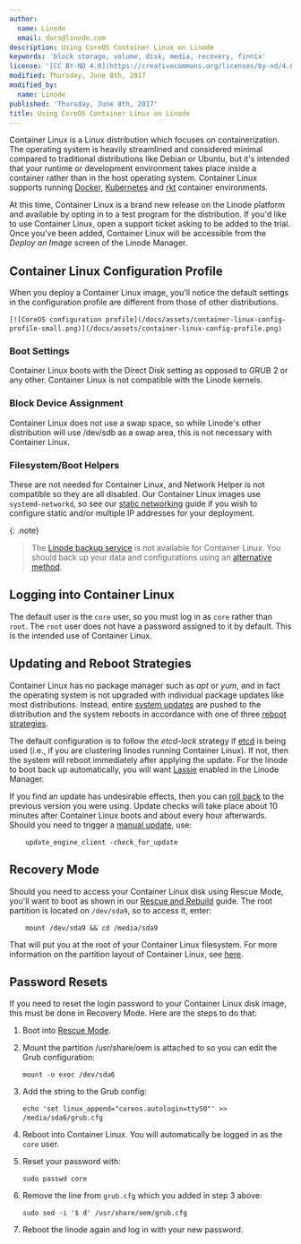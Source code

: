 ```yaml
---
author:
  name: Linode
  email: docs@linode.com
description: Using CoreOS Container Linux on Linode
keywords: 'block storage, volume, disk, media, recovery, finnix'
license: '[CC BY-ND 4.0](https://creativecommons.org/licenses/by-nd/4.0)'
modified: Thursday, June 8th, 2017
modified_by:
  name: Linode
published: 'Thursday, June 8th, 2017'
title: Using CoreOS Container Linux on Linode
---
```


Container Linux is a Linux distribution which focuses on containerization. The operating system is heavily streamlined and considered minimal compared to traditional distributions like Debian or Ubuntu, but it's intended that your runtime or development environment takes place inside a container rather than in the host operating system. Container Linux supports running [Docker](https://coreos.com/os/docs/latest/getting-started-with-docker.html), [Kubernetes](https://coreos.com/kubernetes/docs/latest/) and [rkt](https://coreos.com/rkt) container environments.

At this time, Container Linux is a brand new release on the Linode platform and available by opting in to a test program for the distribution. If you'd like to use Container Linux, open a support ticket asking to be added to the trial. Once you've been added, Container Linux will be accessible from the *Deploy an Image* screen of the Linode Manager.


## Container Linux Configuration Profile

When you deploy a Container Linux image, you'll notice the default settings in the configuration profile are different from those of other distributions.

    [![CoreOS configuration profile](/docs/assets/container-linux-config-profile-small.png)](/docs/assets/container-linux-config-profile.png)

### Boot Settings

Container Linux boots with the Direct Disk setting as opposed to GRUB 2 or any other. Container Linux is not compatible with the Linode kernels.

### Block Device Assignment

Container Linux does not use a swap space, so while Linode's other distribution will use /dev/sdb as a swap area, this is not necessary with Container Linux.

### Filesystem/Boot Helpers

These are not needed for Container Linux, and Network Helper is not compatible so they are all disabled. Our Container Linux images use `systemd-networkd`, so see our [static networking](https://www.linode.com/docs/networking/linux-static-ip-configuration/#arch--coreos) guide if you wish to configure static and/or multiple IP addresses for your deployment.

{: .note}
>
> The [Linode backup service](/docs/platform/linode-backup-service) is not available for Container Linux. You should back up your data and configurations using an [alternative method](/docs/security/backups/backing-up-your-data).


## Logging into Container Linux

The default user is the `core` user, so you must log in as `core` rather than `root`. The `root` user does not have a password assigned to it by default. This is the intended use of Container Linux.


## Updating and Reboot Strategies

Container Linux has no package manager such as *apt* or *yum*, and in fact the operating system is not upgraded with individual package updates like most distributions. Instead, entire [system updates](https://coreos.com/why#updates) are pushed to the distribution and the system reboots in accordance with one of three [reboot strategies](https://coreos.com/os/docs/latest/update-strategies.html).

The default configuration is to follow the *etcd-lock* strategy if [etcd](https://coreos.com/etcd/) is being used (i.e., if you are clustering linodes running Container Linux). If not, then the system will reboot immediately after applying the update. For the linode to boot back up automatically, you will want [Lassie](/docs/uptime/monitoring-and-maintaining-your-server#configuring-shutdown-watchdog) enabled in the Linode Manager.

If you find an update has undesirable effects, then you can [roll back](https://coreos.com/os/docs/latest/manual-rollbacks.html) to the previous version you were using. Update checks will take place about 10 minutes after Container Linux boots and about every hour afterwards. Should you need to trigger a [manual update](https://coreos.com/os/docs/latest/update-strategies.html#manually-triggering-an-update), use:

        update_engine_client -check_for_update


## Recovery Mode

Should you need to access your Container Linux disk using Rescue Mode, you'll want to boot as shown in our [Rescue and Rebuild](/docs/troubleshooting/rescue-and-rebuild#booting-into-rescue-mode) guide. The root partition is located on `/dev/sda9`, so to access it, enter:

        mount /dev/sda9 && cd /media/sda9

That will put you at the root of your Container Linux filesystem. For more information on the partition layout of Container Linux, see [here](https://coreos.com/os/docs/latest/sdk-disk-partitions.html).


## Password Resets

If you need to reset the login password to your Container Linux disk image, this must be done in Recovery Mode. Here are the steps to do that:


1.  Boot into [Rescue Mode](/docs/troubleshooting/rescue-and-rebuild#booting-into-rescue-mode).

2.  Mount the partition /usr/share/oem is attached to so you can edit the Grub configuration:

        mount -o exec /dev/sda6

3.  Add the string to the Grub config:

        echo 'set linux_append="coreos.autologin=ttyS0"' >> /media/sda6/grub.cfg

4.  Reboot into Container Linux. You will automatically be logged in as the `core` user.

5.  Reset your password with:

        sudo passwd core

6.  Remove the line from `grub.cfg` which you added in step 3 above:

        sudo sed -i '$ d' /usr/share/oem/grub.cfg

7. Reboot the linode again and log in with your new password.